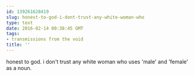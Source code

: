```yaml
---
id: 139261628419
slug: honest-to-god-i-dont-trust-any-white-woman-who
type: text
date: 2016-02-14 00:38:45 GMT
tags:
- transmissions from the void
title: ''
---
```


honest to god. i don't trust any white woman who uses 'male' and 'female' as a noun.